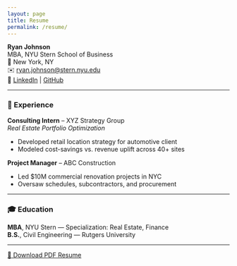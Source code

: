 ```yaml
---
layout: page
title: Resume
permalink: /resume/
---
```


**Ryan Johnson**  
MBA, NYU Stern School of Business  
📍 New York, NY  
✉️ ryan.johnson@stern.nyu.edu  
🔗 [LinkedIn](https://linkedin.com/in/ryan-g-johnson97) | [GitHub](https://github.com/RyanGJohn)

---

### 💼 Experience

**Consulting Intern** – XYZ Strategy Group  
_Real Estate Portfolio Optimization_  
- Developed retail location strategy for automotive client  
- Modeled cost-savings vs. revenue uplift across 40+ sites

**Project Manager** – ABC Construction  
- Led $10M commercial renovation projects in NYC  
- Oversaw schedules, subcontractors, and procurement

---

### 🎓 Education

**MBA**, NYU Stern — Specialization: Real Estate, Finance  
**B.S.**, Civil Engineering — Rutgers University

---

[📄 Download PDF Resume](assets/resume.pdf)

